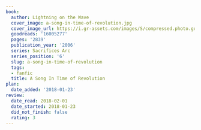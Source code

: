 ```yaml
---
book:
  author: Lightning on the Wave
  cover_image: a-song-in-time-of-revolution.jpg
  cover_image_url: https://i.gr-assets.com/images/S/compressed.photo.goodreads.com/books/1579183787l/16005277._SX98_.jpg
  goodreads: '16005277'
  pages: '2839'
  publication_year: '2006'
  series: Sacrifices Arc
  series_position: '6'
  slug: a-song-in-time-of-revolution
  tags:
  - fanfic
  title: A Song In Time of Revolution
plan:
  date_added: '2018-01-23'
review:
  date_read: 2018-02-01
  date_started: 2018-01-23
  did_not_finish: false
  rating: 3
---
```

